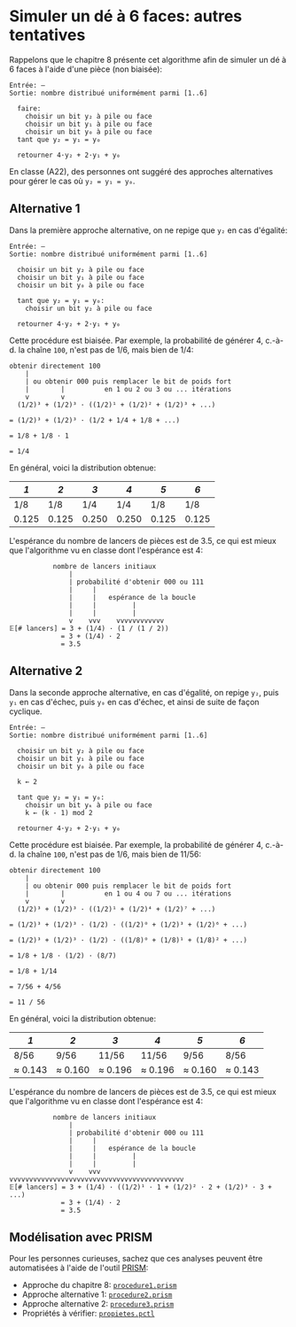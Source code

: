 # Simuler un dé à 6 faces: autres tentatives

Rappelons que le chapitre 8 présente cet algorithme afin de simuler un
dé à 6 faces à l'aide d'une pièce (non biaisée):

```
Entrée: —
Sortie: nombre distribué uniformément parmi [1..6]

  faire:
    choisir un bit y₂ à pile ou face
    choisir un bit y₁ à pile ou face
    choisir un bit y₀ à pile ou face
  tant que y₂ = y₁ = y₀

  retourner 4·y₂ + 2·y₁ + y₀
```

En classe (A22), des personnes ont suggéré des approches
alternatives pour gérer le cas où ``y₂ = y₁ = y₀``.

## Alternative 1

Dans la première approche alternative, on ne repige que ``y₂`` en cas
d'égalité:

```
Entrée: —
Sortie: nombre distribué uniformément parmi [1..6]

  choisir un bit y₂ à pile ou face
  choisir un bit y₁ à pile ou face
  choisir un bit y₀ à pile ou face

  tant que y₂ = y₁ = y₀:
    choisir un bit y₂ à pile ou face

  retourner 4·y₂ + 2·y₁ + y₀
```

Cette procédure est biaisée. Par exemple, la probabilité de générer 4,
c.-à-d. la chaîne ```100```, n'est pas de 1/6, mais bien de 1/4:

```
obtenir directement 100
    |
    | ou obtenir 000 puis remplacer le bit de poids fort
    |        |          en 1 ou 2 ou 3 ou ... itérations
    v        v
  (1/2)³ + (1/2)³ · ((1/2)¹ + (1/2)² + (1/2)³ + ...)

= (1/2)³ + (1/2)³ · (1/2 + 1/4 + 1/8 + ...)

= 1/8 + 1/8 · 1

= 1/4
```

En général, voici la distribution obtenue:

|*1*|*2*|*3*|*4*|*5*|*6*|
|---|---|---|---|---|---|
|1/8|1/8|1/4|1/4|1/8|1/8|
|0.125|0.125|0.250|0.250|0.125|0.125|0.125|0.125|

L'espérance du nombre de lancers de pièces est de 3.5, ce
qui est mieux que l'algorithme vu en classe dont l'espérance est 4:

```
           nombre de lancers initiaux
               |
               | probabilité d'obtenir 000 ou 111
               |     |
               |     |   espérance de la boucle
               |     |         |
               |     |         |
               v    vvv    vvvvvvvvvvvv
𝔼[# lancers] = 3 + (1/4) · (1 / (1 / 2))
             = 3 + (1/4) · 2
             = 3.5
```

## Alternative 2

Dans la seconde approche alternative, en cas d'égalité, on repige ``y₂``, puis 
``y₁`` en cas d'échec, puis ``y₀`` en cas d'échec, et ainsi de suite de façon
cyclique.

```
Entrée: —
Sortie: nombre distribué uniformément parmi [1..6]

  choisir un bit y₂ à pile ou face
  choisir un bit y₁ à pile ou face
  choisir un bit y₀ à pile ou face

  k ← 2
  
  tant que y₂ = y₁ = y₀:
    choisir un bit yₖ à pile ou face
    k ← (k - 1) mod 2
    
  retourner 4·y₂ + 2·y₁ + y₀
```
Cette procédure est biaisée. Par exemple, la probabilité de générer 4,
c.-à-d. la chaîne ```100```, n'est pas de 1/6, mais bien de 11/56:

```
obtenir directement 100
    |
    | ou obtenir 000 puis remplacer le bit de poids fort
    |        |          en 1 ou 4 ou 7 ou ... itérations
    v        v
  (1/2)³ + (1/2)³ · ((1/2)¹ + (1/2)⁴ + (1/2)⁷ + ...)

= (1/2)³ + (1/2)³ · (1/2) · ((1/2)⁰ + (1/2)³ + (1/2)⁶ + ...)

= (1/2)³ + (1/2)³ · (1/2) · ((1/8)⁰ + (1/8)¹ + (1/8)² + ...)

= 1/8 + 1/8 · (1/2) · (8/7)

= 1/8 + 1/14

= 7/56 + 4/56

= 11 / 56
```

En général, voici la distribution obtenue:

|*1*|*2*|*3*|*4*|*5*|*6*|
|---|---|---|---|---|---|
|8/56|9/56|11/56|11/56|9/56|8/56|
|≈ 0.143|≈ 0.160|≈ 0.196|≈ 0.196|≈ 0.160|≈ 0.143|

L'espérance du nombre de lancers de pièces est de 3.5, ce
qui est mieux que l'algorithme vu en classe dont l'espérance est 4:

```
           nombre de lancers initiaux
               |
               | probabilité d'obtenir 000 ou 111
               |     |
               |     |   espérance de la boucle
               |     |         |
               |     |         |
               v    vvv    vvvvvvvvvvvvvvvvvvvvvvvvvvvvvvvvvvvvvvvvvvvv
𝔼[# lancers] = 3 + (1/4) · ((1/2)¹ · 1 + (1/2)² · 2 + (1/2)³ · 3 + ...)
             = 3 + (1/4) · 2
             = 3.5
```

## Modélisation avec PRISM

Pour les personnes curieuses, sachez que ces analyses peuvent être automatisées à l'aide de
l'outil [PRISM](http://www.prismmodelchecker.org/):

* Approche du chapitre 8: [``procedure1.prism``](./procedure1.prism)
* Approche alternative 1: [``procedure2.prism``](./procedure2.prism)
* Approche alternative 2: [``procedure3.prism``](./procedure3.prism)
* Propriétés à vérifier: [``propietes.pctl``](./proprietes.pctl)
